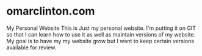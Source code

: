 # omarclinton.com
My Personal Website
This is Just my personal website. I'm putting it on GIT so that I can learn how to use it as well as maintain versions of my website.
My goal is to have my my website grow but I want to keep certain versions available for review. 
